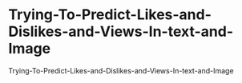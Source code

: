 # Trying-To-Predict-Likes-and-Dislikes-and-Views-In-text-and-Image
Trying-To-Predict-Likes-and-Dislikes-and-Views-In-text-and-Image
